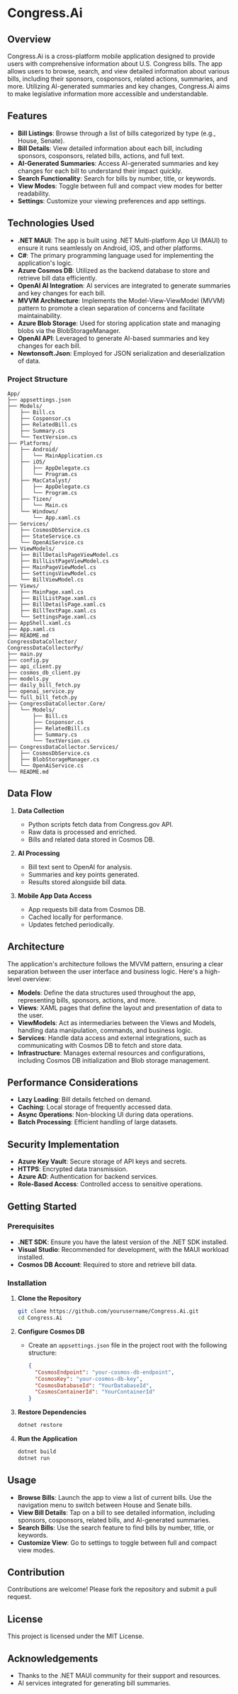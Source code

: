 # Congress.Ai

## Overview

Congress.Ai is a cross-platform mobile application designed to provide users with comprehensive information about U.S. Congress bills. The app allows users to browse, search, and view detailed information about various bills, including their sponsors, cosponsors, related actions, summaries, and more. Utilizing AI-generated summaries and key changes, Congress.Ai aims to make legislative information more accessible and understandable.

## Features

- **Bill Listings**: Browse through a list of bills categorized by type (e.g., House, Senate).
- **Bill Details**: View detailed information about each bill, including sponsors, cosponsors, related bills, actions, and full text.
- **AI-Generated Summaries**: Access AI-generated summaries and key changes for each bill to understand their impact quickly.
- **Search Functionality**: Search for bills by number, title, or keywords.
- **View Modes**: Toggle between full and compact view modes for better readability.
- **Settings**: Customize your viewing preferences and app settings.


## Technologies Used

- **.NET MAUI**: The app is built using .NET Multi-platform App UI (MAUI) to ensure it runs seamlessly on Android, iOS, and other platforms.
- **C#**: The primary programming language used for implementing the application's logic.
- **Azure Cosmos DB**: Utilized as the backend database to store and retrieve bill data efficiently.
- **OpenAI AI Integration**: AI services are integrated to generate summaries and key changes for each bill.
- **MVVM Architecture**: Implements the Model-View-ViewModel (MVVM) pattern to promote a clean separation of concerns and facilitate maintainability.
- **Azure Blob Storage**: Used for storing application state and managing blobs via the BlobStorageManager.
- **OpenAI API**: Leveraged to generate AI-based summaries and key changes for each bill.
- **Newtonsoft.Json**: Employed for JSON serialization and deserialization of data.


### Project Structure

```
App/
├── appsettings.json
├── Models/
│   ├── Bill.cs
│   ├── Cosponsor.cs
│   ├── RelatedBill.cs
│   ├── Summary.cs
│   └── TextVersion.cs
├── Platforms/
│   ├── Android/
│   │   └── MainApplication.cs
│   ├── iOS/
│   │   ├── AppDelegate.cs
│   │   └── Program.cs
│   ├── MacCatalyst/
│   │   ├── AppDelegate.cs
│   │   └── Program.cs
│   ├── Tizen/
│   │   └── Main.cs
│   └── Windows/
│       └── App.xaml.cs
├── Services/
│   ├── CosmosDbService.cs
│   ├── StateService.cs
│   └── OpenAiService.cs
├── ViewModels/
│   ├── BillDetailsPageViewModel.cs
│   ├── BillListPageViewModel.cs
│   ├── MainPageViewModel.cs
│   ├── SettingsViewModel.cs
│   └── BillViewModel.cs
├── Views/
│   ├── MainPage.xaml.cs
│   ├── BillListPage.xaml.cs
│   ├── BillDetailsPage.xaml.cs
│   ├── BillTextPage.xaml.cs
│   └── SettingsPage.xaml.cs
├── AppShell.xaml.cs
├── App.xaml.cs
├── README.md
CongressDataCollector/
CongressDataCollectorPy/
├── main.py
├── config.py
├── api_client.py
├── cosmos_db_client.py
├── models.py
├── daily_bill_fetch.py
├── openai_service.py
└── full_bill_fetch.py
├── CongressDataCollector.Core/
│   └── Models/
│       ├── Bill.cs
│       ├── Cosponsor.cs
│       ├── RelatedBill.cs
│       ├── Summary.cs
│       └── TextVersion.cs
├── CongressDataCollector.Services/
│   ├── CosmosDbService.cs
│   ├── BlobStorageManager.cs
│   └── OpenAiService.cs
└── README.md
```

## Data Flow

1. **Data Collection**
   - Python scripts fetch data from Congress.gov API.
   - Raw data is processed and enriched.
   - Bills and related data stored in Cosmos DB.

2. **AI Processing**
   - Bill text sent to OpenAI for analysis.
   - Summaries and key points generated.
   - Results stored alongside bill data.

3. **Mobile App Data Access**
   - App requests bill data from Cosmos DB.
   - Cached locally for performance.
   - Updates fetched periodically.
   
## Architecture

The application's architecture follows the MVVM pattern, ensuring a clear separation between the user interface and business logic. Here's a high-level overview:

- **Models**: Define the data structures used throughout the app, representing bills, sponsors, actions, and more.
- **Views**: XAML pages that define the layout and presentation of data to the user.
- **ViewModels**: Act as intermediaries between the Views and Models, handling data manipulation, commands, and business logic.
- **Services**: Handle data access and external integrations, such as communicating with Cosmos DB to fetch and store data.
- **Infrastructure**: Manages external resources and configurations, including Cosmos DB initialization and Blob storage management.


## Performance Considerations

- **Lazy Loading**: Bill details fetched on demand.
- **Caching**: Local storage of frequently accessed data.
- **Async Operations**: Non-blocking UI during data operations.
- **Batch Processing**: Efficient handling of large datasets.

## Security Implementation

- **Azure Key Vault**: Secure storage of API keys and secrets.
- **HTTPS**: Encrypted data transmission.
- **Azure AD**: Authentication for backend services.
- **Role-Based Access**: Controlled access to sensitive operations.

## Getting Started

### Prerequisites

- **.NET SDK**: Ensure you have the latest version of the .NET SDK installed.
- **Visual Studio**: Recommended for development, with the MAUI workload installed.
- **Cosmos DB Account**: Required to store and retrieve bill data.

### Installation

1. **Clone the Repository**

   ```bash
   git clone https://github.com/yourusername/Congress.Ai.git
   cd Congress.Ai
   ```

2. **Configure Cosmos DB**

   - Create an `appsettings.json` file in the project root with the following structure:

     ```json
     {
       "CosmosEndpoint": "your-cosmos-db-endpoint",
       "CosmosKey": "your-cosmos-db-key",
       "CosmosDatabaseId": "YourDatabaseId",
       "CosmosContainerId": "YourContainerId"
     }
     ```

3. **Restore Dependencies**

   ```bash
   dotnet restore
   ```

4. **Run the Application**

   ```bash
   dotnet build
   dotnet run
   ```

## Usage

- **Browse Bills**: Launch the app to view a list of current bills. Use the navigation menu to switch between House and Senate bills.
- **View Bill Details**: Tap on a bill to see detailed information, including sponsors, cosponsors, related bills, and AI-generated summaries.
- **Search Bills**: Use the search feature to find bills by number, title, or keywords.
- **Customize View**: Go to settings to toggle between full and compact view modes.

## Contribution

Contributions are welcome! Please fork the repository and submit a pull request.

## License

This project is licensed under the MIT License.

## Acknowledgements

- Thanks to the .NET MAUI community for their support and resources.
- AI services integrated for generating bill summaries.
